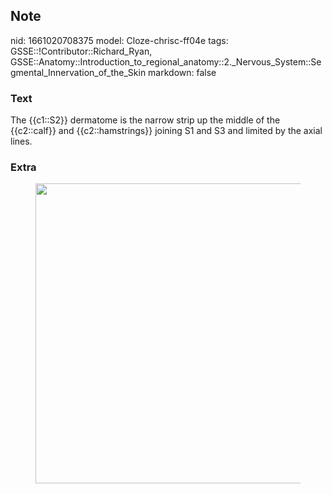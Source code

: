 ## Note
nid: 1661020708375
model: Cloze-chrisc-ff04e
tags: GSSE::!Contributor::Richard_Ryan, GSSE::Anatomy::Introduction_to_regional_anatomy::2._Nervous_System::Segmental_Innervation_of_the_Skin
markdown: false

### Text
<div class="toggle">
  The {{c1::S2}} dermatome is the narrow strip up the middle of the
  {{c2::calf}} and {{c2::hamstrings}} joining S1 and S3 and limited
  by the axial lines.
</div>

### Extra
<figure id="9fc241b8-b638-41f8-a78e-f4fc3bce20b3" class="image">
  <a href= 
  "Segmental%20Innervation%20of%20the%20Skin%20e218fc1cea564038acdf1e0c547899fa/Untitled%207.png">
  <img style="width:480px" src= 
  "43f136bef966c612da34afbe2f461d332cd99ac8.png"></a>
</figure>
